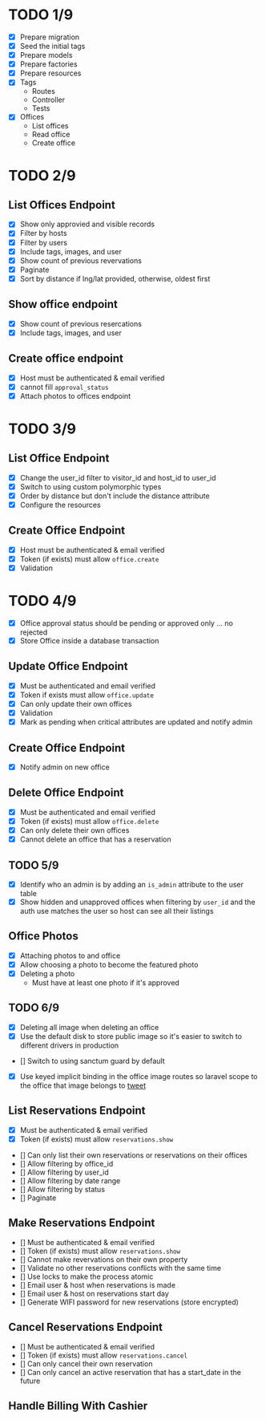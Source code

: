 # TODO 1/9
- [x] Prepare migration
- [x] Seed the initial tags
- [x] Prepare models
- [x] Prepare factories
- [x] Prepare resources
- [x] Tags
    - Routes
    - Controller
    - Tests
- [x] Offices
    - List offices
    - Read office
    - Create office

# TODO 2/9

## List Offices Endpoint
- [x] Show only approvied and visible records
- [x] Filter by hosts
- [x] Filter by users
- [x] Include tags, images, and user
- [x] Show count of previous revervations
- [x] Paginate
- [x] Sort by distance if lng/lat provided, otherwise, oldest first
## Show office endpoint
- [x] Show count of previous resercations
- [x] Include tags, images, and user
## Create office endpoint
- [x] Host must be authenticated & email verified
- [x] cannot fill `approval_status`
- [x] Attach photos to offices endpoint

# TODO 3/9

## List Office Endpoint
- [x] Change the user_id filter to visitor_id and host_id to user_id
- [x] Switch to using custom polymorphic types
- [x] Order by distance but don't include the distance attribute
- [x] Configure the resources

## Create Office Endpoint
- [x] Host must be authenticated & email verified
- [x] Token (if exists) must allow `office.create`
- [x] Validation

# TODO 4/9
- [x] Office approval status should be pending or approved only ... no rejected
- [x] Store Office inside a database transaction

## Update Office Endpoint
- [x] Must be authenticated and email verified
- [x] Token if exists must allow `office.update`
- [x] Can only update their own offices
- [x] Validation
- [x] Mark as pending when critical attributes are updated and notify admin

## Create Office Endpoint
- [x] Notify admin on new office

## Delete Office Endpoint
- [x] Must be authenticated and email verified
- [x] Token (if exists) must allow `office.delete`
- [x] Can only delete their own offices
- [x] Cannot delete an office that has a reservation

## TODO 5/9
- [x] Identify who an admin is by adding an `is_admin` attribute to the user table
- [x] Show hidden and unapproved offices when filtering by `user_id` and the auth use matches the user so host can see all their listings

## Office Photos
- [x] Attaching photos to and office
- [x] Allow choosing a photo to become the featured photo
- [x] Deleting a photo
    - Must have at least one photo if it's approved

## TODO 6/9
- [x] Deleting all image when deleting an office
- [x] Use the default disk to store public image so it's easier to switch to different drivers in production
- [] Switch to using sanctum guard by default
- [x] Use keyed implicit binding in the office image routes so laravel scope to the office that image belongs to [tweet](https://twitter.com/stellamatix)

## List Reservations Endpoint
- [x] Must be authenticated & email verified
- [x] Token (if exists) must allow `reservations.show`
- [] Can only list their own reservations or reservations on their offices
- [] Allow filtering by office_id
- [] Allow filtering by user_id
- [] Allow filtering by date range
- [] Allow filtering by status
- [] Paginate

## Make Reservations Endpoint
- [] Must be authenticated & email verified
- [] Token (if exists) must allow `reservations.show`
- [] Cannot make revervations on their own property
- [] Validate no other reservations conflicts with the same time
- [] Use locks to make the process atomic
- [] Email user & host when reservations is made
- [] Email user & host on reservations start day
- [] Generate WIFI password for new reservations (store encrypted)

## Cancel Reservations Endpoint
- [] Must be authenticated & email verified
- [] Token (if exists) must allow `reservations.cancel`
- [] Can only cancel their own reservation
- [] Can only cancel an active reservation that has a start_date in the future

## Handle Billing With Cashier
